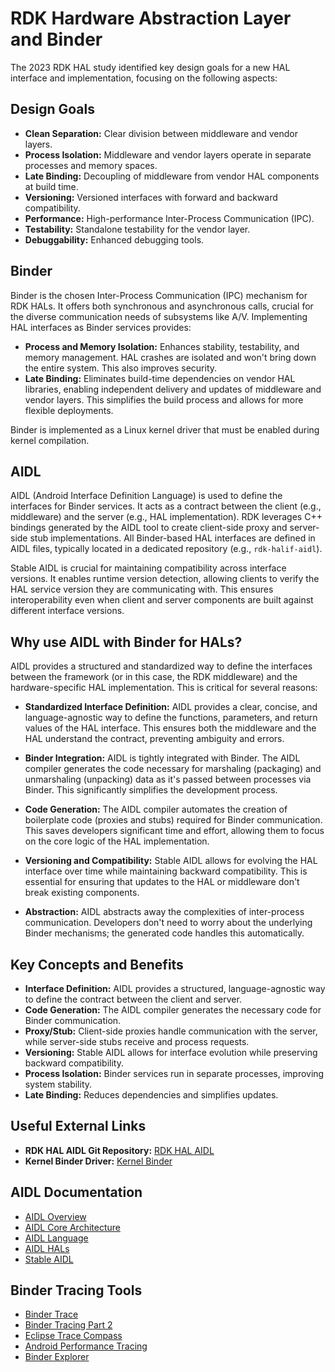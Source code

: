 # RDK Hardware Abstraction Layer and Binder

The 2023 RDK HAL study identified key design goals for a new HAL interface and implementation, focusing on the following aspects:

## Design Goals

- **Clean Separation:** Clear division between middleware and vendor layers.
- **Process Isolation:** Middleware and vendor layers operate in separate processes and memory spaces.
- **Late Binding:** Decoupling of middleware from vendor HAL components at build time.
- **Versioning:** Versioned interfaces with forward and backward compatibility.
- **Performance:** High-performance Inter-Process Communication (IPC).
- **Testability:** Standalone testability for the vendor layer.
- **Debuggability:** Enhanced debugging tools.

## Binder

Binder is the chosen Inter-Process Communication (IPC) mechanism for RDK HALs. It offers both synchronous and asynchronous calls, crucial for the diverse communication needs of subsystems like A/V.  Implementing HAL interfaces as Binder services provides:

- **Process and Memory Isolation:** Enhances stability, testability, and memory management.  HAL crashes are isolated and won't bring down the entire system.  This also improves security.
- **Late Binding:** Eliminates build-time dependencies on vendor HAL libraries, enabling independent delivery and updates of middleware and vendor layers.  This simplifies the build process and allows for more flexible deployments.

Binder is implemented as a Linux kernel driver that must be enabled during kernel compilation.

## AIDL

AIDL (Android Interface Definition Language) is used to define the interfaces for Binder services.  It acts as a contract between the client (e.g., middleware) and the server (e.g., HAL implementation). RDK leverages C++ bindings generated by the AIDL tool to create client-side proxy and server-side stub implementations. All Binder-based HAL interfaces are defined in AIDL files, typically located in a dedicated repository (e.g., `rdk-halif-aidl`).

Stable AIDL is crucial for maintaining compatibility across interface versions. It enables runtime version detection, allowing clients to verify the HAL service version they are communicating with. This ensures interoperability even when client and server components are built against different interface versions.

## Why use AIDL with Binder for HALs?

AIDL provides a structured and standardized way to define the interfaces between the framework (or in this case, the RDK middleware) and the hardware-specific HAL implementation.  This is critical for several reasons:

- **Standardized Interface Definition:** AIDL provides a clear, concise, and language-agnostic way to define the functions, parameters, and return values of the HAL interface. This ensures both the middleware and the HAL understand the contract, preventing ambiguity and errors.

- **Binder Integration:**  AIDL is tightly integrated with Binder.  The AIDL compiler generates the code necessary for marshaling (packaging) and unmarshaling (unpacking) data as it's passed between processes via Binder. This significantly simplifies the development process.

- **Code Generation:** The AIDL compiler automates the creation of boilerplate code (proxies and stubs) required for Binder communication.  This saves developers significant time and effort, allowing them to focus on the core logic of the HAL implementation.

- **Versioning and Compatibility:** Stable AIDL allows for evolving the HAL interface over time while maintaining backward compatibility.  This is essential for ensuring that updates to the HAL or middleware don't break existing components.

- **Abstraction:** AIDL abstracts away the complexities of inter-process communication.  Developers don't need to worry about the underlying Binder mechanisms; the generated code handles this automatically.

## Key Concepts and Benefits

- **Interface Definition:** AIDL provides a structured, language-agnostic way to define the contract between the client and server.
- **Code Generation:** The AIDL compiler generates the necessary code for Binder communication.
- **Proxy/Stub:** Client-side proxies handle communication with the server, while server-side stubs receive and process requests.
- **Versioning:** Stable AIDL allows for interface evolution while preserving backward compatibility.
- **Process Isolation:** Binder services run in separate processes, improving system stability.
- **Late Binding:** Reduces dependencies and simplifies updates.

## Useful External Links

- **RDK HAL AIDL Git Repository:** [RDK HAL AIDL](https://github.com/rdkcentral/rdk-halif-aidl)
- **Kernel Binder Driver:** [Kernel Binder](https://git.kernel.org/pub/scm/linux/kernel/git/stable/linux.git/tree/drivers/android?h=v5.15.164)

## AIDL Documentation

- [AIDL Overview](https://developer.android.com/develop/background-work/services/aidl)
- [AIDL Core Architecture](https://source.android.com/docs/core/architecture/aidl)
- [AIDL Language](https://source.android.com/docs/core/architecture/aidl/aidl-language)
- [AIDL HALs](https://source.android.com/docs/core/architecture/aidl/aidl-hals)
- [Stable AIDL](https://source.android.com/docs/core/architecture/aidl/stable-aidl)

## Binder Tracing Tools

- [Binder Trace](https://github.com/foundryzero/binder-trace)
- [Binder Tracing Part 2](https://www.foundryzero.co.uk/2022/11/14/binder-tracing-part-2.html)
- [Eclipse Trace Compass](https://eclipse.dev/tracecompass/)
- [Android Performance Tracing](https://developer.android.com/topic/performance/tracing)
- [Binder Explorer](https://github.com/opersys/binder-explorer-web)


